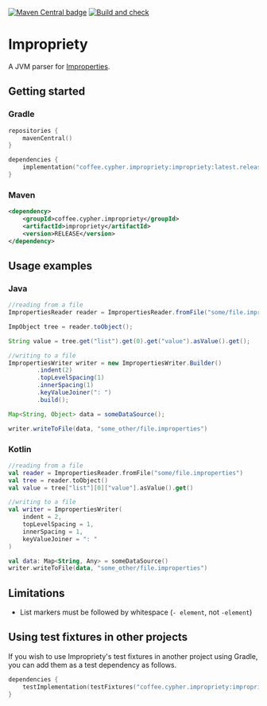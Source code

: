 [![Maven Central badge](https://img.shields.io/maven-central/v/coffee.cypher.impropriety/impropriety?style=flat-square)](https://search.maven.org/artifact/coffee.cypher.impropriety/impropriety)
[![Build and check](https://github.com/Cypher121/impropriety/actions/workflows/build-and-check.yml/badge.svg)](https://github.com/Cypher121/impropriety/actions/workflows/build-and-check.yml)

# Impropriety
A JVM parser for [Improperties](https://github.com/FoundationGames/Improperties-Specification).

## Getting started

### Gradle

```kotlin
repositories {
    mavenCentral()
}

dependencies {
    implementation("coffee.cypher.impropriety:impropriety:latest.release")
}
```

### Maven
```xml
<dependency>
    <groupId>coffee.cypher.impropriety</groupId>
    <artifactId>impropriety</artifactId>
    <version>RELEASE</version>
</dependency>
```

## Usage examples

### Java

```java
//reading from a file
ImpropertiesReader reader = ImpropertiesReader.fromFile("some/file.improperties");

ImpObject tree = reader.toObject();

String value = tree.get("list").get(0).get("value").asValue().get();

//writing to a file
ImpropertiesWriter writer = new ImpropertiesWriter.Builder()
        .indent(2)
        .topLevelSpacing(1)
        .innerSpacing(1)
        .keyValueJoiner(": ")
        .build();

Map<String, Object> data = someDataSource();

writer.writeToFile(data, "some_other/file.improperties")
```

### Kotlin

```kotlin
//reading from a file
val reader = ImpropertiesReader.fromFile("some/file.improperties")
val tree = reader.toObject()
val value = tree["list"][0]["value"].asValue().get()

//writing to a file
val writer = ImpropertiesWriter(
    indent = 2,
    topLevelSpacing = 1,
    innerSpacing = 1,
    keyValueJoiner = ": "
)

val data: Map<String, Any> = someDataSource()
writer.writeToFile(data, "some_other/file.improperties")
```

## Limitations

* List markers must be followed by whitespace (`- element`, not `-element`)

## Using test fixtures in other projects

If you wish to use Impropriety's test fixtures in another project using Gradle,
you can add them as a test dependency as follows.

```kotlin
dependencies {
    testImplementation(testFixtures("coffee.cypher.impropriety:impropriety:latest.release"))
}
```

